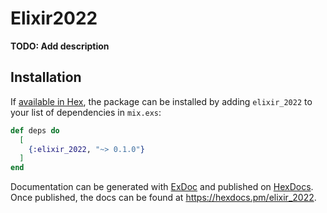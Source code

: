 # Elixir2022

**TODO: Add description**

## Installation

If [available in Hex](https://hex.pm/docs/publish), the package can be installed
by adding `elixir_2022` to your list of dependencies in `mix.exs`:

```elixir
def deps do
  [
    {:elixir_2022, "~> 0.1.0"}
  ]
end
```

Documentation can be generated with [ExDoc](https://github.com/elixir-lang/ex_doc)
and published on [HexDocs](https://hexdocs.pm). Once published, the docs can
be found at <https://hexdocs.pm/elixir_2022>.

